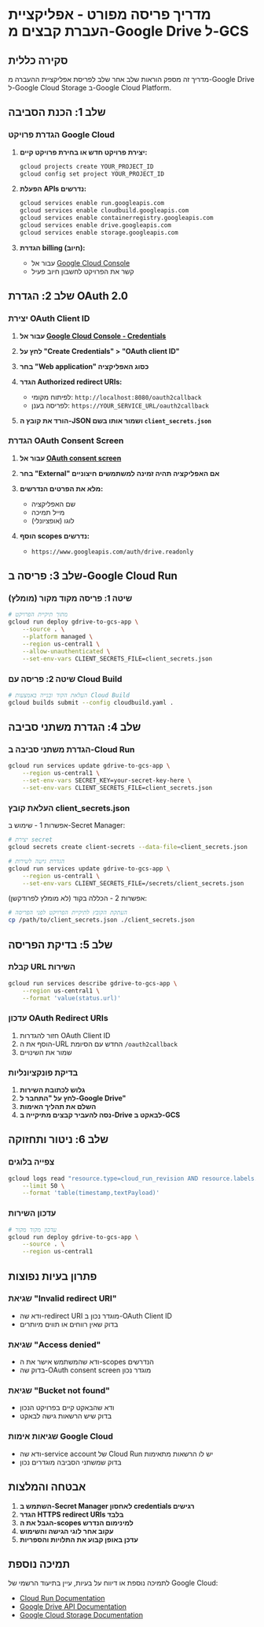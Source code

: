 # מדריך פריסה מפורט - אפליקציית העברת קבצים מ-Google Drive ל-GCS

## סקירה כללית

מדריך זה מספק הוראות שלב אחר שלב לפריסת אפליקציית ההעברה מ-Google Drive ל-Google Cloud Storage ב-Google Cloud Platform.

## שלב 1: הכנת הסביבה

### הגדרת פרויקט Google Cloud

1. **יצירת פרויקט חדש או בחירת פרויקט קיים:**
   ```bash
   gcloud projects create YOUR_PROJECT_ID
   gcloud config set project YOUR_PROJECT_ID
   ```

2. **הפעלת APIs נדרשים:**
   ```bash
   gcloud services enable run.googleapis.com
   gcloud services enable cloudbuild.googleapis.com
   gcloud services enable containerregistry.googleapis.com
   gcloud services enable drive.googleapis.com
   gcloud services enable storage.googleapis.com
   ```

3. **הגדרת billing (חיוב):**
   - עבור אל [Google Cloud Console](https://console.cloud.google.com/billing)
   - קשר את הפרויקט לחשבון חיוב פעיל

## שלב 2: הגדרת OAuth 2.0

### יצירת OAuth Client ID

1. **עבור אל [Google Cloud Console - Credentials](https://console.cloud.google.com/apis/credentials)**

2. **לחץ על "Create Credentials" > "OAuth client ID"**

3. **בחר "Web application" כסוג האפליקציה**

4. **הגדר Authorized redirect URIs:**
   - לפיתוח מקומי: `http://localhost:8080/oauth2callback`
   - לפריסה בענן: `https://YOUR_SERVICE_URL/oauth2callback`

5. **הורד את קובץ ה-JSON ושמור אותו בשם `client_secrets.json`**

### הגדרת OAuth Consent Screen

1. **עבור אל [OAuth consent screen](https://console.cloud.google.com/apis/credentials/consent)**

2. **בחר "External" אם האפליקציה תהיה זמינה למשתמשים חיצוניים**

3. **מלא את הפרטים הנדרשים:**
   - שם האפליקציה
   - מייל תמיכה
   - לוגו (אופציונלי)

4. **הוסף scopes נדרשים:**
   - `https://www.googleapis.com/auth/drive.readonly`

## שלב 3: פריסה ב-Google Cloud Run

### שיטה 1: פריסה מקוד מקור (מומלץ)

```bash
# מתוך תיקיית הפרויקט
gcloud run deploy gdrive-to-gcs-app \
    --source . \
    --platform managed \
    --region us-central1 \
    --allow-unauthenticated \
    --set-env-vars CLIENT_SECRETS_FILE=client_secrets.json
```

### שיטה 2: פריסה עם Cloud Build

```bash
# העלאת הקוד ובנייה באמצעות Cloud Build
gcloud builds submit --config cloudbuild.yaml .
```

## שלב 4: הגדרת משתני סביבה

### הגדרת משתני סביבה ב-Cloud Run

```bash
gcloud run services update gdrive-to-gcs-app \
    --region us-central1 \
    --set-env-vars SECRET_KEY=your-secret-key-here \
    --set-env-vars CLIENT_SECRETS_FILE=client_secrets.json
```

### העלאת קובץ client_secrets.json

אפשרות 1 - שימוש ב-Secret Manager:
```bash
# יצירת secret
gcloud secrets create client-secrets --data-file=client_secrets.json

# הגדרת גישה לשירות
gcloud run services update gdrive-to-gcs-app \
    --region us-central1 \
    --set-env-vars CLIENT_SECRETS_FILE=/secrets/client_secrets.json
```

אפשרות 2 - הכללה בקוד (לא מומלץ לפרודקשן):
```bash
# העתקת הקובץ לתיקיית הפרויקט לפני הפריסה
cp /path/to/client_secrets.json ./client_secrets.json
```

## שלב 5: בדיקת הפריסה

### קבלת URL השירות

```bash
gcloud run services describe gdrive-to-gcs-app \
    --region us-central1 \
    --format 'value(status.url)'
```

### עדכון OAuth Redirect URIs

1. חזור להגדרות OAuth Client ID
2. הוסף את ה-URL החדש עם הסיומת `/oauth2callback`
3. שמור את השינויים

### בדיקת פונקציונליות

1. **גלוש לכתובת השירות**
2. **לחץ על "התחבר ל-Google Drive"**
3. **השלם את תהליך האימות**
4. **נסה להעביר קבצים מתיקייה ב-Drive לבאקט ב-GCS**

## שלב 6: ניטור ותחזוקה

### צפייה בלוגים

```bash
gcloud logs read "resource.type=cloud_run_revision AND resource.labels.service_name=gdrive-to-gcs-app" \
    --limit 50 \
    --format 'table(timestamp,textPayload)'
```

### עדכון השירות

```bash
# עדכון מקוד מקור
gcloud run deploy gdrive-to-gcs-app \
    --source . \
    --region us-central1
```

## פתרון בעיות נפוצות

### שגיאת "Invalid redirect URI"
- ודא שה-redirect URI מוגדר נכון ב-OAuth Client ID
- בדוק שאין רווחים או תווים מיותרים

### שגיאת "Access denied"
- ודא שהמשתמש אישר את ה-scopes הנדרשים
- בדוק שה-OAuth consent screen מוגדר נכון

### שגיאת "Bucket not found"
- ודא שהבאקט קיים בפרויקט הנכון
- בדוק שיש הרשאות גישה לבאקט

### שגיאות אימות Google Cloud
- ודא שה-service account של Cloud Run יש לו הרשאות מתאימות
- בדוק שמשתני הסביבה מוגדרים נכון

## אבטחה והמלצות

1. **השתמש ב-Secret Manager לאחסון credentials רגישים**
2. **הגדר HTTPS redirect URIs בלבד**
3. **הגבל את ה-scopes למינימום הנדרש**
4. **עקוב אחר לוגי הגישה והשימוש**
5. **עדכן באופן קבוע את התלויות והספריות**

## תמיכה נוספת

לתמיכה נוספת או דיווח על בעיות, עיין בתיעוד הרשמי של Google Cloud:
- [Cloud Run Documentation](https://cloud.google.com/run/docs)
- [Google Drive API Documentation](https://developers.google.com/drive/api)
- [Google Cloud Storage Documentation](https://cloud.google.com/storage/docs)
